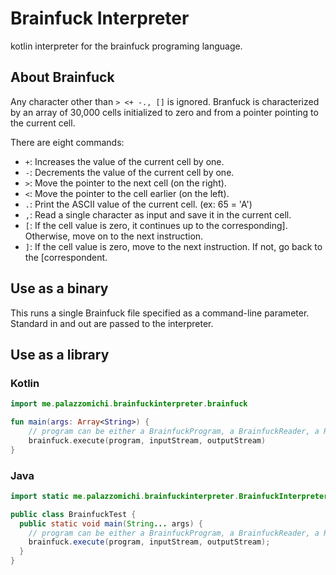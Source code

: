 # Brainfuck Interpreter
kotlin interpreter for the brainfuck programing language.

## About Brainfuck
Any character other than `> <+ -., []` is ignored.
Branfuck is characterized by an array of 30,000 cells initialized to zero
and from a pointer pointing to the current cell.

There are eight commands:
- `+`: Increases the value of the current cell by one.
- `-`: Decrements the value of the current cell by one.
- `>`: Move the pointer to the next cell (on the right).
- `<`: Move the pointer to the cell earlier (on the left).
- `.`: Print the ASCII value of the current cell. (ex: 65 = 'A')
- `,`: Read a single character as input and save it in the current cell.
- `[`: If the cell value is zero, it continues up to the corresponding]. Otherwise, move on to the next instruction.
- `]`: If the cell value is zero, move to the next instruction. If not, go back to the [correspondent.

## Use as a binary
This runs a single Brainfuck file specified as a command-line parameter. Standard in and out are passed to the interpreter.

## Use as a library
### Kotlin
```kotlin
import me.palazzomichi.brainfuckinterpreter.brainfuck

fun main(args: Array<String>) {
    // program can be either a BrainfuckProgram, a BrainfuckReader, a Reader or a String.
    brainfuck.execute(program, inputStream, outputStream)
}
```
### Java
```java
import static me.palazzomichi.brainfuckinterpreter.BrainfuckInterpreter.brainfuck;

public class BrainfuckTest {
  public static void main(String... args) {
    // program can be either a BrainfuckProgram, a BrainfuckReader, a Reader or a String.
    brainfuck.execute(program, inputStream, outputStream);
  }
}
```
